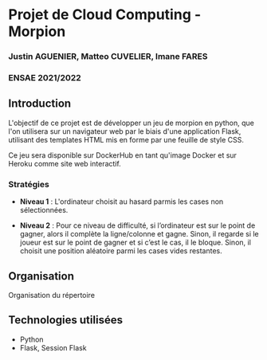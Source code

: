 # Projet de Cloud Computing - Morpion
### Justin AGUENIER, Matteo CUVELIER, Imane FARES
### ENSAE 2021/2022

## Introduction
L'objectif de ce projet est de développer un jeu de morpion en python, que l'on utilisera sur un navigateur web par le biais d'une application Flask, utilisant des templates HTML mis en forme par une feuille de style CSS.

Ce jeu sera disponible sur DockerHub en tant qu'image Docker et sur Heroku comme site web interactif.

### Stratégies 
- **Niveau 1** : L'ordinateur choisit au hasard parmis les cases non sélectionnées. 

- **Niveau 2** : Pour ce niveau de difficulté, si l’ordinateur est sur le point de gagner, alors il complète la ligne/colonne et gagne. Sinon, il regarde si le joueur est sur le point de gagner et si c’est le cas, il le bloque. Sinon, il choisit une position aléatoire parmi les cases vides restantes.

## Organisation
Organisation du répertoire

## Technologies utilisées
- Python
- Flask, Session Flask